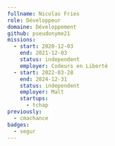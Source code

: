 ```yaml
---
fullname: Nicolas Fries
role: Développeur
domaine: Développement
github: pseudonyme21
missions:
  - start: 2020-12-03
    end: 2021-12-03
    status: independent
    employer: Codeurs en Liberté
  - start: 2022-03-28
    end: 2024-12-31
    status: independent
    employer: Malt
    startups:
      - tchap
previously:
  - cmachance
badges:
  - segur
---
```

